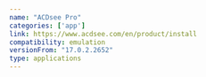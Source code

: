```yaml
---
name: "ACDsee Pro"
categories: ['app']
link: https://www.acdsee.com/en/product/install
compatibility: emulation
versionFrom: "17.0.2.2652"
type: applications
---
```


